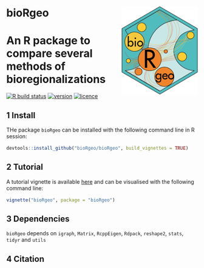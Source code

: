 # __bioRgeo__ <img src="man/figures/logo.png" align="right" alt="" width="200" />

# An R package to compare several methods of bioregionalizations

[![R build status](https://github.com/bioRgeo/bioRgeo/workflows/R-CMD-check/badge.svg)](https://github.com/bioRgeo/bioRgeo/actions) 
[![version](https://img.shields.io/github/v/release/bioRgeo/bioRgeo?label=version&style=flat&logo=github)](https://github.com/bioRgeo/bioRgeo) 
[![licence](https://img.shields.io/badge/Licence-GPL--3-blue.svg)](https://www.r-project.org/Licenses/GPL-3) 

## 1 Install

THe package `bioRgeo` can be installed with the following command line in R session:

``` r
devtools::install_github("bioRgeo/bioRgeo", build_vignettes = TRUE)
```

## 2 Tutorial

A tutorial vignette is available [here](https://jbferet.github.io/biodivMapR/articles/tutorial.html) and can be
visualised with the following command line:

``` r
vignette("bioRgeo", package = "bioRgeo")
```

## 3 Dependencies

`bioRgeo` depends on `igraph`, `Matrix`, `RcppEigen`, `Rdpack`, `reshape2`, `stats`, `tidyr` and `utils`

## 4  Citation  



